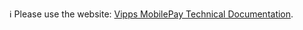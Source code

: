 ℹ️ Please use the website:
[Vipps MobilePay Technical Documentation](https://developer.vippsmobilepay.com/docs/APIs/ecom-api/).

<!-- This content has moved to https://github.com/vippsas/vipps-developer-docs/tree/main/docs/APIs/ecom-api -->
